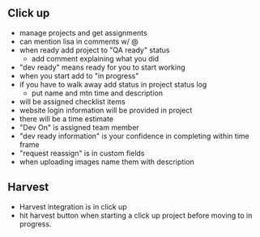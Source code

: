 ## Click up
* manage projects and get assignments
* can mention lisa in comments w/ @ 
* when ready add project to "QA ready" status
	* add comment explaining what you did
* "dev ready" means ready for you to start working
*  when you start add to "in progress"
*  if you have to walk away add status in project status log
	* put name and mtn time and description
*  will be assigned checklist items
* website login information will be provided in project
* there will be a time estimate
* "Dev On" is assigned team member
* "dev ready information" is your confidence in completing within time frame
* "request reassign" is in custom fields
* when uploading images name them with description

## Harvest
* Harvest integration is in click up
* hit harvest button when starting a click up project before moving to in progress. 



